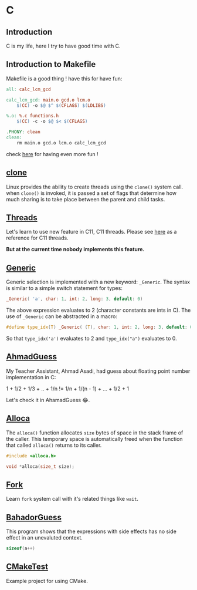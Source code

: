 # C
## Introduction
C is my life, here I try to have good time with C.

## Introduction to Makefile
Makefile is a good thing ! have this for have fun:
```Makefile
all: calc_lcm_gcd

calc_lcm_gcd: main.o gcd.o lcm.o
	$(CC) -o $@ $^ $(CFLAGS) $(LDLIBS)

%.o: %.c functions.h
	$(CC) -c -o $@ $< $(CFLAGS)

.PHONY: clean
clean:
	rm main.o gcd.o lcm.o calc_lcm_gcd
```
check [here](http://www.cs.colby.edu/maxwell/courses/tutorials/maketutor/) for having even more fun !

## [clone](clone)
Linux provides the ability to create threads using the `clone()` system call.
when `clone()` is invoked, it is passed a set of flags that determine how much
sharing is to take place between the parent and child tasks.

## [Threads](Threads)
Let's learn to use new feature in C11, C11 threads.
Please see [here](http://en.cppreference.com/w/c/thread) as a reference for C11 threads.

**But at the current time nobody implements this feature.**

## [Generic](Generic)
Generic selection is implemented with a new keyword: `_Generic`.
The syntax is similar to a simple switch statement for types:

```c
_Generic( 'a', char: 1, int: 2, long: 3, default: 0)
```

The above expression evaluates to 2 (character constants are ints in C).
The use of `_Generic` can be abstracted in a macro:

```c
#define type_idx(T) _Generic( (T), char: 1, int: 2, long: 3, default: 0)
```

So that `type_idx('a')` evaluates to 2 and `type_idx("a")` evaluates to 0.

## [AhmadGuess](AhmadGuess)
My Teacher Assistant, Ahmad Asadi, had guess about floating point number implementation in C:

1 + 1/2 + 1/3 + .. + 1/n != 1/n + 1/(n - 1) + ... + 1/2 + 1

Let's check it in AhamadGuess :joy:.

## [Alloca](alloca)
The `alloca()` function allocates `size` bytes of space in the stack
frame of the caller. This temporary space is automatically freed
when the function that called `alloca()` returns to its caller.

```c
#include <alloca.h>

void *alloca(size_t size);
```

## [Fork](Fork)
Learn `fork` system call with it's related things like `wait`.

## [BahadorGuess](BahadorGuess)
This program shows that the expressions with side effects has no side effect in an unevaluted context.

```c
sizeof(a++)
```

## [CMakeTest](CMakeTest)
Example project for using CMake.
